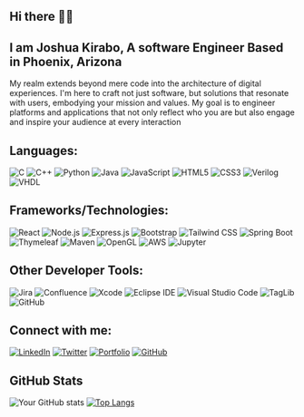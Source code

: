 ## Hi there 👋🏽

## I am Joshua Kirabo, A software Engineer Based in Phoenix, Arizona

My realm extends beyond mere code into the architecture of digital experiences. I'm here to craft not just software, but solutions that resonate with users, embodying your mission and values. My goal is to engineer platforms and applications that not only reflect who you are but also engage and inspire your audience at every interaction

## Languages:

![C](https://img.shields.io/badge/-C-A8B9CC?style=flat&logo=C&logoColor=white)
![C++](https://img.shields.io/badge/-C++-00599C?style=flat&logo=cplusplus&logoColor=white)
![Python](https://img.shields.io/badge/-Python-3776AB?style=flat&logo=Python&logoColor=white)
![Java](https://img.shields.io/badge/-Java-ED8B00?style=flat&logo=java&logoColor=white)
![JavaScript](https://img.shields.io/badge/-JavaScript-F7DF1E?style=flat&logo=javascript&logoColor=black)
![HTML5](https://img.shields.io/badge/-HTML5-E34F26?style=flat&logo=html5&logoColor=white)
![CSS3](https://img.shields.io/badge/-CSS3-1572B6?style=flat&logo=css3&logoColor=white)
![Verilog](https://img.shields.io/badge/-Verilog-007ACC?style=flat&logo=Verilog&logoColor=white)
![VHDL](https://img.shields.io/badge/-VHDL-007ACC?style=flat&logo=VHDL&logoColor=white)

## Frameworks/Technologies:

![React](https://img.shields.io/badge/-React-61DAFB?style=flat&logo=react&logoColor=black)
![Node.js](https://img.shields.io/badge/-Node.js-339933?style=flat&logo=nodedotjs&logoColor=white)
![Express.js](https://img.shields.io/badge/-Express.js-000000?style=flat&logo=express&logoColor=white)
![Bootstrap](https://img.shields.io/badge/-Bootstrap-7952B3?style=flat&logo=bootstrap&logoColor=white)
![Tailwind CSS](https://img.shields.io/badge/-Tailwind_CSS-38B2AC?style=flat&logo=tailwind-css&logoColor=white)
![Spring Boot](https://img.shields.io/badge/-Spring_Boot-6DB33F?style=flat&logo=springboot&logoColor=white)
![Thymeleaf](https://img.shields.io/badge/-Thymeleaf-005F0F?style=flat&logo=Thymeleaf&logoColor=white)
![Maven](https://img.shields.io/badge/-Maven-C71A36?style=flat&logo=apache-maven&logoColor=white)
![OpenGL](https://img.shields.io/badge/-OpenGL-FFFFFF?style=flat&logo=opengl&logoColor=black)
![AWS](https://img.shields.io/badge/-AWS-232F3E?style=flat&logo=amazonaws&logoColor=white)
![Jupyter](https://img.shields.io/badge/-Jupyter-F37626?style=flat&logo=jupyter&logoColor=white)

## Other Developer Tools:

![Jira](https://img.shields.io/badge/-Jira-0052CC?style=flat&logo=jira&logoColor=white)
![Confluence](https://img.shields.io/badge/-Confluence-172B4D?style=flat&logo=confluence&logoColor=white)
![Xcode](https://img.shields.io/badge/Xcode-007ACC?style=for-the-badge&logo=Xcode&logoColor=white)
![Eclipse IDE](https://img.shields.io/badge/Eclipse-2C2255?style=for-the-badge&logo=eclipseide&logoColor=white)
![Visual Studio Code](https://img.shields.io/badge/Visual%20Studio%20Code-007ACC?style=for-the-badge&logo=visualstudiocode&logoColor=white)
![TagLib](https://img.shields.io/badge/TagLib-000000?style=for-the-badge)
![GitHub](https://img.shields.io/badge/GitHub-181717?style=for-the-badge&logo=github&logoColor=white)

## Connect with me:

[![LinkedIn](https://img.shields.io/badge/LinkedIn-0077B5?style=for-the-badge&logo=linkedin&logoColor=white)](https://www.linkedin.com/in/joshua-kisaku-kirabo/)
[![Twitter](https://img.shields.io/badge/Twitter-1DA1F2?style=for-the-badge&logo=twitter&logoColor=white)](https://twitter.com/yourtwitter)
[![Portfolio](https://img.shields.io/badge/Portfolio-0A0A0A?style=for-the-badge)](https://yourportfolio.com)
[![GitHub](https://img.shields.io/badge/GitHub-100000?style=for-the-badge&logo=github&logoColor=white)](https://github.com/JoshuaKirabo)




## GitHub Stats

![Your GitHub stats](https://github-readme-stats.vercel.app/api?username=JoshuaKirabo&show_icons=true)
[![Top Langs](https://github-readme-stats.vercel.app/api/top-langs/?username=JoshuaKirabo&layout=compact)](https://github.com/anuraghazra/github-readme-stats)




<!--
**JoshuaKirabo/JoshuaKirabo** is a ✨ _special_ ✨ repository because its `README.md` (this file) appears on your GitHub profile.

Here are some ideas to get you started:

- 🔭 I’m currently working on ...
- 🌱 I’m currently learning ...
- 👯 I’m looking to collaborate on ...
- 🤔 I’m looking for help with ...
- 💬 Ask me about ...
- 📫 How to reach me: ...
- 😄 Pronouns: ...
- ⚡ Fun fact: ...
-->
